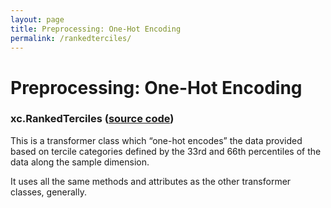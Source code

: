```yaml
--- 
layout: page
title: Preprocessing: One-Hot Encoding 
permalink: /rankedterciles/
---
```


# Preprocessing: One-Hot Encoding 
### xc.RankedTerciles ([source code](https://github.com/kjhall01/xcast/blob/b1764eaa1bfaf17c85447f6571caf016a13b2915/src/preprocessing/onehot.py#L44)) 

This is a transformer class which “one-hot encodes” the data provided based on tercile categories defined by the 33rd and 66th percentiles of the data along the sample dimension. 

It uses all the same methods and attributes as the other transformer classes, generally. 
